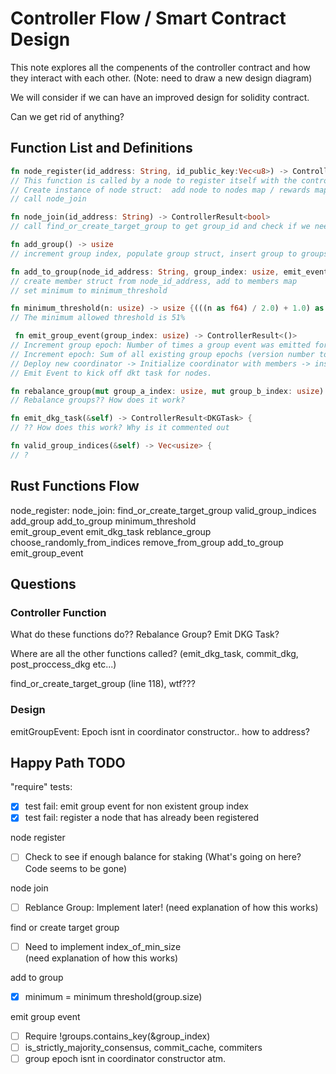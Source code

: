# Controller Flow / Smart Contract Design

This note explores all the compenents of the controller contract and how they interact with each other.
(Note: need to draw a new design diagram)

We will consider if we can have an improved design for solidity contract.

Can we get rid of anything?

## Function List and Definitions

```rust
fn node_register(id_address: String, id_public_key:Vec<u8>) -> ControllerResult<()> 
// This function is called by a node to register itself with the controller.
// Create instance of node struct:  add node to nodes map / rewards map
// call node_join

fn node_join(id_address: String) -> ControllerResult<bool> 
// call find_or_create_target_group to get group_id and check if we need to reblance

fn add_group() -> usize 
// increment group index, populate group struct, insert group to groups map.

fn add_to_group(node_id_address: String, group_index: usize, emit_event_instantly: bool) -> ControllerResult<()> 
// create member struct from node_id_address, add to members map
// set minimum to minimum_threshold

fn minimum_threshold(n: usize) -> usize {(((n as f64) / 2.0) + 1.0) as usize}
// The minimum allowed threshold is 51%

 fn emit_group_event(group_index: usize) -> ControllerResult<()> 
// Increment group epoch: Number of times a group event was emitted for a particular group
// Increment epoch: Sum of all existing group epochs (version number tor synchroniztion between nodes, smart contract, and diff chains)
// Deploy new coordinator -> Initialize coordinator with members -> insert coordinator into the coordinator map
// Emit Event to kick off dkt task for nodes. 

fn rebalance_group(mut group_a_index: usize, mut group_b_index: usize) -> ControllerResult<bool> 
// Rebalance groups?? How does it work?

fn emit_dkg_task(&self) -> ControllerResult<DKGTask> {
// ?? How does this work? Why is it commented out

fn valid_group_indices(&self) -> Vec<usize> {
// ? 


```

## Rust Functions Flow

node_register:
  node_join:
    find_or_create_target_group
      valid_group_indices
      add_group
    add_to_group
      minimum_threshold  
      emit_group_event
        emit_dkg_task
    reblance_group
      choose_randomly_from_indices
      remove_from_group
      add_to_group
      emit_group_event

## Questions

### Controller Function

What do these functions do??
Rebalance Group?
Emit DKG Task?

Where are all the other functions called? (emit_dkg_task, commit_dkg, post_proccess_dkg etc...)

find_or_create_target_group (line 118), wtf???



### Design

emitGroupEvent: Epoch isnt in coordinator constructor.. how to address?




## Happy Path TODO

"require" tests:

- [x] test fail: emit group event for non existent group index
- [x] test fail: register a node that has already been registered 

node register

- [ ] Check to see if enough balance for staking
(What's going on here? Code seems to be gone)

node join

- [ ] Reblance Group: Implement later!
(need explanation of how this works)

find or create target group

- [ ] Need to implement index_of_min_size  
(need explanation of how this works)

add to group

- [x] minimum = minimum threshold(group.size)

emit group event

- [ ] Require !groups.contains_key(&group_index)
- [ ] is_strictly_majority_consensus, commit_cache, commiters
- [ ] group epoch isnt in coordinator constructor atm.
